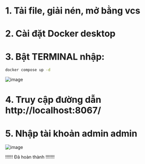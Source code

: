 # 1. Tải file, giải nén, mở bằng vcs
# 2. Cài đặt Docker desktop
# 3. Bật TERMINAL nhập:
```cmd
docker compose up -d
```
![image](https://github.com/user-attachments/assets/4d1a21be-824d-4893-940c-995204bdf75f)
# 4. Truy cập đường dẫn http://localhost:8067/
# 5. Nhập tài khoản admin admin

![image](https://github.com/user-attachments/assets/96a0592b-d446-4c6c-83a9-daa175365247)

!!!!!! Đã hoàn thành !!!!!!!
